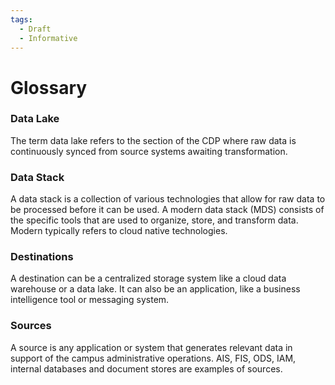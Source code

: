```yaml
---
tags:
  - Draft
  - Informative
---
```


# Glossary



### Data Lake
The term data lake refers to the section of the CDP where raw data is continuously synced from source systems awaiting transformation. 

### Data Stack
A data stack is a collection of various technologies that allow for raw data to be processed before it can be used. A modern data stack (MDS) consists of the specific tools that are used to organize, store, and transform data. Modern typically refers to cloud native technologies.

### Destinations
A destination can be a centralized storage system like a cloud data warehouse or a data lake. It can also be an application, like a business intelligence tool or messaging system.

### Sources 
A source is any application or system that generates relevant data in support of the campus administrative operations. AIS, FIS, ODS, IAM, internal databases and document stores are examples of sources.